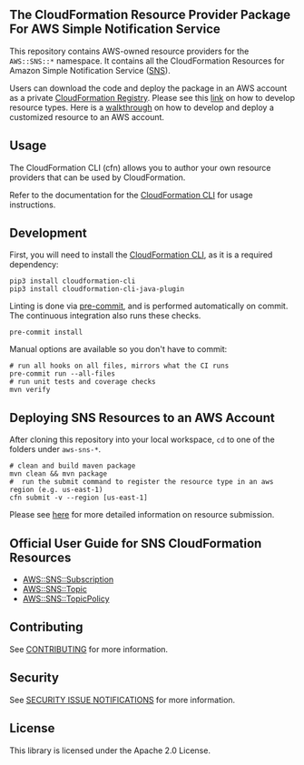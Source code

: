 ## The CloudFormation Resource Provider Package For AWS Simple Notification Service

This repository contains AWS-owned resource providers for the `AWS::SNS::*` namespace. It contains all the CloudFormation Resources for Amazon Simple Notification Service ([SNS](https://aws.amazon.com/sns/)).

Users can download the code and deploy the package in an AWS account as a private [CloudFormation Registry](https://docs.aws.amazon.com/AWSCloudFormation/latest/UserGuide/registry.html). Please see this [link](https://docs.aws.amazon.com/cloudformation-cli/latest/userguide/resource-type-develop.html) on how to develop resource types. Here is a [walkthrough](https://docs.aws.amazon.com/cloudformation-cli/latest/userguide/resource-type-walkthrough.html) on how to develop and deploy a customized resource to an AWS account.

Usage
-----

The CloudFormation CLI (cfn) allows you to author your own resource providers that can be used by CloudFormation.

Refer to the documentation for the [CloudFormation CLI](https://github.com/aws-cloudformation/aws-cloudformation-rpdk) for usage instructions.


Development
-----------

First, you will need to install the [CloudFormation CLI](https://github.com/aws-cloudformation/aws-cloudformation-rpdk), as it is a required dependency:

```shell
pip3 install cloudformation-cli
pip3 install cloudformation-cli-java-plugin
```

Linting is done via [pre-commit](https://pre-commit.com/), and is performed automatically on commit. The continuous integration also runs these checks.

```shell
pre-commit install
```

Manual options are available so you don't have to commit:

```shell
# run all hooks on all files, mirrors what the CI runs
pre-commit run --all-files
# run unit tests and coverage checks
mvn verify
```

Deploying SNS Resources to an AWS Account
----------------------------------

After cloning this repository into your local workspace, `cd` to one of the folders under `aws-sns-*`.

```shell
# clean and build maven package
mvn clean && mvn package
#  run the submit command to register the resource type in an aws region (e.g. us-east-1)
cfn submit -v --region [us-east-1]
```

Please see [here](https://docs.aws.amazon.com/cloudformation-cli/latest/userguide/resource-type-walkthrough.html#resource-type-walkthrough-submit) for more detailed information on resource submission.


Official User Guide for SNS CloudFormation Resources
----------------------------------------------------

- [AWS::SNS::Subscription](https://docs.aws.amazon.com/AWSCloudFormation/latest/UserGuide/aws-resource-sns-subscription.html)
- [AWS::SNS::Topic](https://docs.aws.amazon.com/AWSCloudFormation/latest/UserGuide/aws-properties-sns-topic.html)
- [AWS::SNS::TopicPolicy](https://docs.aws.amazon.com/AWSCloudFormation/latest/UserGuide/aws-properties-sns-policy.html)


## Contributing

See [CONTRIBUTING](CONTRIBUTING.md) for more information.

## Security

See [SECURITY ISSUE NOTIFICATIONS](CONTRIBUTING.md#security-issue-notifications) for more information.

## License

This library is licensed under the Apache 2.0 License.
